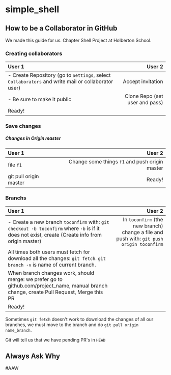 # simple_shell
## How to be a Collaborator in GitHub

We made this guide for us. 
Chapter Shell Project at Holberton School.

### Creating collaborators
| User 1 | User 2 
| :------- | ------: 
| - Create Repository (go to `Settings`, select `Collaborators` and write mail or collaborator user)| Accept invitation
| - Be sure to make it public | Clone Repo  (set user and pass)
| Ready!

### Save changes 
##### Changes in Origin master
| User 1 | User 2 
| :------- | ------: 
| file `f1`| Change some things `f1` and push origin master
| git pull origin master  | Ready!

### Branchs

| User 1 | User 2 
| :------- | ------: 
| - Create a new branch `toconfirm` with: `git checkout -b toconfirm` where `-b` is if it does not exist, create (Create info from origin master)| In `toconfirm` (the new branch) change a file and push with: `git push origin toconfirm`
| All times both users must fetch for download all the changes: `git fetch`. `git branch -v` is name of current branch.
 | When branch changes work, should merge: we prefer go to github.com/project_name, manual branch change, create Pull Request, Merge this PR
| Ready!

Sometimes `git fetch` doesn't work to download the changes of all our branches, we must move to the branch and do `git pull origin name_branch`.

Git will tell us that we have pending PR's in `HEAD`

Always Ask Why
----
#AAW
